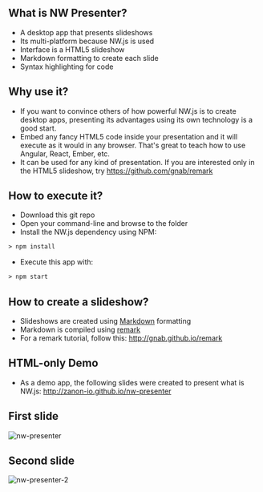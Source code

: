## What is NW Presenter?

- A desktop app that presents slideshows
- Its multi-platform because NW.js is used
- Interface is a HTML5 slideshow
- Markdown formatting to create each slide
- Syntax highlighting for code

## Why use it?

- If you want to convince others of how powerful NW.js is to create desktop apps, presenting its advantages using its own technology is a good start.
- Embed any fancy HTML5 code inside your presentation and it will execute as it would in any browser. That's great to teach how to use Angular, React, Ember, etc.
- It can be used for any kind of presentation. If you are interested only in the HTML5 slideshow, try https://github.com/gnab/remark

## How to execute it?

- Download this git repo
- Open your command-line and browse to the folder
- Install the NW.js dependency using NPM:

```xml
> npm install
```

- Execute this app with:  

```xml
> npm start
```

## How to create a slideshow?

- Slideshows are created using [Markdown](http://commonmark.org/) formatting
- Markdown is compiled using [remark](https://github.com/gnab/remark)
- For a remark tutorial, follow this: http://gnab.github.io/remark

## HTML-only Demo

- As a demo app, the following slides were created to present what is NW.js: http://zanon-io.github.io/nw-presenter

## First slide

![nw-presenter](https://raw.githubusercontent.com/zanon-io/nw-presenter/master/app/images/nw-presenter.png)

## Second slide

![nw-presenter-2](https://raw.githubusercontent.com/zanon-io/nw-presenter/master/app/images/nw-presenter-2.png)
